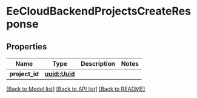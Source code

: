 # EeCloudBackendProjectsCreateResponse

## Properties

Name | Type | Description | Notes
------------ | ------------- | ------------- | -------------
**project_id** | [**uuid::Uuid**](uuid::Uuid.md) |  | 

[[Back to Model list]](../README.md#documentation-for-models) [[Back to API list]](../README.md#documentation-for-api-endpoints) [[Back to README]](../README.md)


